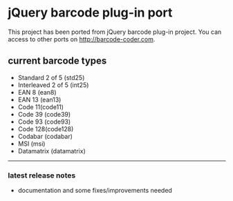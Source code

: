 # jQuery barcode plug-in port #
This project has been ported from jQuery barcode plug-in project. You can access to other ports on http://barcode-coder.com.


## current barcode types ##
  * Standard 2 of 5 (std25)
  * Interleaved 2 of 5 (int25)
  * EAN 8 (ean8)
  * EAN 13 (ean13)
  * Code 11(code11)
  * Code 39 (code39)
  * Code 93 (code93)
  * Code 128(code128)
  * Codabar (codabar)
  * MSI (msi)
  * Datamatrix (datamatrix)



---


### latest release notes ###
- documentation and some fixes/improvements needed
